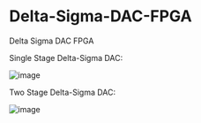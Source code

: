 # Delta-Sigma-DAC-FPGA

Delta Sigma DAC FPGA

Single Stage Delta-Sigma DAC:

![image](https://user-images.githubusercontent.com/29487339/164623849-5d9b166e-4096-4519-b08d-78ae2487f0d7.png)

Two Stage Delta-Sigma DAC:

![image](https://user-images.githubusercontent.com/29487339/164624610-c9ede55b-ccbb-4a3d-80c1-b08f9f5b3e32.png)


